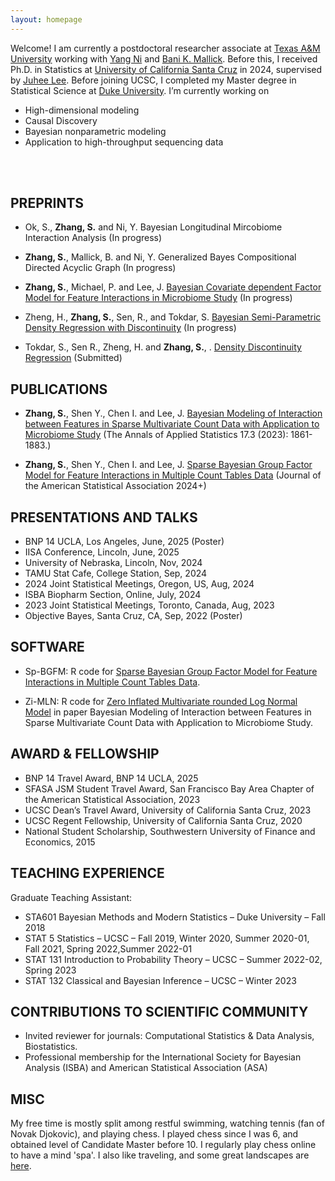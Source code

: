 ```yaml
---
layout: homepage
---
```


Welcome! I am currently a postdoctoral researcher associate at [Texas A&M University](https://stat.tamu.edu/) working with [Yang Ni](https://nystat.github.io/yni/) and [Bani K. Mallick](https://sites.google.com/tamu.edu/bani-k-mallick/bio). Before this, I received Ph.D. in Statistics at [University of California Santa Cruz](https://www.ucsc.edu/) in 2024, supervised by [Juhee Lee](https://sites.google.com/ucsc.edu/juheelee/home?authuser=0). Before joining UCSC, I completed my Master degree in Statistical Science at [Duke University](https://stat.duke.edu). I’m currently working on

- High-dimensional modeling
- Causal Discovery
- Bayesian nonparametric modeling
- Application to high-throughput sequencing data
<br>
<br>

## PREPRINTS

* Ok, S., **Zhang, S.** and Ni, Y. Bayesian Longitudinal Mircobiome Interaction Analysis (In progress)

* **Zhang, S.**, Mallick, B. and Ni, Y. Generalized Bayes Compositional Directed Acyclic Graph (In progress)

* **Zhang, S.**, Michael, P. and Lee, J. [Bayesian Covariate dependent Factor Model for Feature Interactions in Microbiome Study](https://shuang-jie.github.io/files/SJ-P3.pdf) (In progress)

* Zheng, H., **Zhang, S.**, Sen, R., and Tokdar, S. [Bayesian Semi-Parametric Density Regression with Discontinuity](https://shuang-jie.github.io/files/SJ-P4.pdf) (In progress)

* Tokdar, S., Sen R., Zheng, H. and **Zhang, S.**, . [Density Discontinuity Regression](https://arxiv.org/abs/2507.05581) (Submitted)


## PUBLICATIONS

* **Zhang, S.**, Shen Y., Chen I. and Lee, J. [Bayesian Modeling of Interaction between Features in Sparse Multivariate Count Data with Application to Microbiome Study](https://projecteuclid.org/journals/annals-of-applied-statistics/volume-17/issue-3/Bayesian-modeling-of-interaction-between-features-in-sparse-multivariate-count/10.1214/22-AOAS1690.full) (The Annals of Applied Statistics 17.3 (2023): 1861-1883.)
  
* **Zhang, S.**, Shen Y., Chen I. and Lee, J. [Sparse Bayesian Group Factor Model for Feature Interactions in Multiple Count Tables Data](https://www.tandfonline.com/doi/full/10.1080/01621459.2025.2449721?src=exp-la) (Journal of the American Statistical Association 2024+) 

## PRESENTATIONS AND TALKS
* BNP 14 UCLA, Los Angeles, June, 2025 (Poster)
* IISA Conference, Lincoln, June, 2025
* University of Nebraska, Lincoln, Nov, 2024
* TAMU Stat Cafe, College Station, Sep, 2024
* 2024 Joint Statistical Meetings, Oregon, US, Aug, 2024
* ISBA Biopharm Section, Online, July, 2024
* 2023 Joint Statistical Meetings, Toronto, Canada, Aug, 2023
* Objective Bayes, Santa Cruz, CA, Sep, 2022  (Poster)

## SOFTWARE

* Sp-BGFM: R code for [Sparse Bayesian Group Factor Model for Feature Interactions in Multiple Count Tables Data](https://github.com/Zsj950708/SP-BGFM). 

* Zi-MLN:  R code for [Zero Inflated Multivariate rounded Log Normal Model](https://github.com/Zsj950708/ZI-MLN) in paper Bayesian Modeling of Interaction between Features in Sparse Multivariate Count Data with Application to Microbiome Study. 

## AWARD & FELLOWSHIP

* BNP 14 Travel Award, BNP 14 UCLA, 2025
* SFASA JSM Student Travel Award, San Francisco Bay Area Chapter of the American Statistical Association, 2023
* UCSC Dean’s Travel Award, University of California Santa Cruz, 2023
* UCSC Regent Fellowship, University of California Santa Cruz, 2020
* National Student Scholarship, Southwestern University of Finance and Economics, 2015

 
## TEACHING EXPERIENCE

Graduate Teaching Assistant:
* STA601 Bayesian Methods and Modern Statistics – Duke University – Fall 2018
* STAT 5 Statistics – UCSC – Fall 2019, Winter 2020, Summer 2020-01, Fall 2021, Spring 2022,Summer 2022-01
* STAT 131 Introduction to Probability Theory – UCSC – Summer 2022-02, Spring 2023
* STAT 132 Classical and Bayesian Inference – UCSC – Winter 2023
  
## CONTRIBUTIONS TO SCIENTIFIC COMMUNITY
* Invited reviewer for journals: Computational Statistics & Data Analysis, Biostatistics.
* Professional membership for the International Society for Bayesian Analysis (ISBA) and American Statistical Association (ASA)

## MISC
My free time is mostly split among restful swimming, watching tennis (fan of Novak Djokovic), and playing chess. I played chess since I was 6, and obtained level of Candidate Master before 10. I regularly play chess online to have a mind 'spa'. I also like traveling, and some great landscapes are [here](./another-page.html).  



